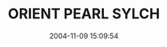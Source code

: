 ---
date: 2004-11-09 15:09:54
link:
  source: delicious
  source_url: https://del.icio.us/roytang
  text: ORIENT PEARL SYLCH
  url: http://page.freett.com/sylch/index.htm
slug: orient-pearl-sylch
source: delicious
tags:
- games
- pinoy
title: ORIENT PEARL SYLCH
---